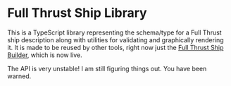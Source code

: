 # Full Thrust Ship Library

This is a TypeScript library representing the schema/type for a Full Thrust ship description along with utilities for validating and graphically rendering it. It is made to be reused by other tools, right now just the [Full Thrust Ship Builder](https://github.com/Perlkonig/ftShipBuilder), which is now live.

The API is very unstable! I am still figuring things out. You have been warned.

